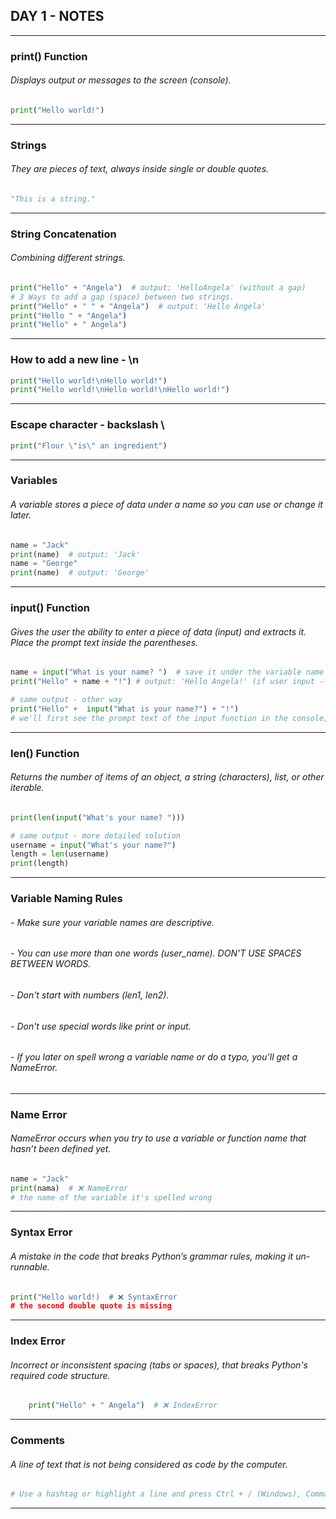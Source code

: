 ## DAY 1 - NOTES
***

### print() Function
###### Displays output or messages to the screen (console).
```python 
print("Hello world!")
```  
***

### Strings
###### They are pieces of text, always inside single or double quotes.
```python
"This is a string."
```
***

### String Concatenation
###### Combining different strings.
```python
print("Hello" + "Angela")  # output: 'HelloAngela' (without a gap)
# 3 Ways to add a gap (space) between two strings. 
print("Hello" + " " + "Angela")  # output: 'Hello Angela'
print("Hello " + "Angela")
print("Hello" + " Angela")
```
***

### How to add a new line - \n
```python
print("Hello world!\nHello world!")
print("Hello world!\nHello world!\nHello world!")
```
***

### Escape character - backslash \
```python
print("Flour \"is\" an ingredient")
```
***


### Variables
###### A variable stores a piece of data under a name so you can use or change it later.
```python
name = "Jack"
print(name)  # output: 'Jack'
name = "George"  
print(name)  # output: 'George'
```
***


### input() Function
###### Gives the user the ability to enter a piece of data (input) and extracts it. Place the prompt text inside the parentheses.
```python
name = input("What is your name? ")  # save it under the variable name
print("Hello" + name + "!") # output: 'Hello Angela!' (if user input --> Angela)
```
```python
# same output - other way
print("Hello" +  input("What is your name?") + "!") 
# we'll first see the prompt text of the input function in the console, then is going to be replaced in the code.
```
***

### len() Function
###### Returns the number of items of an object, a string (characters), list, or other iterable.
```python
print(len(input("What's your name? ")))
```
```python
# same output - more detailed solution
username = input("What's your name?")
length = len(username)
print(length)
```
***

### Variable Naming Rules
###### - Make sure your variable names are descriptive.
###### - You can use more than one words (user_name). DON'T USE SPACES BETWEEN WORDS.
###### - Don't start with numbers (len1, len2).
###### - Don't use special words like print or input.
###### - If you later on spell wrong a variable name or do a typo, you'll get a NameError.
***

### Name Error
###### NameError occurs when you try to use a variable or function name that hasn’t been defined yet.
```python
name = "Jack"
print(nama)  # ❌ NameError
# the name of the variable it's spelled wrong
```
***

### Syntax Error
###### A mistake in the code that breaks Python’s grammar rules, making it un-runnable.
```python
print("Hello world!)  # ❌ SyntaxError
# the second double quote is missing
```
***

### Index Error
###### Incorrect or inconsistent spacing (tabs or spaces), that breaks Python's required code structure.
```python
    print("Hello" + " Angela")  # ❌ IndexError
```
***

### Comments #
###### A line of text that is not being considered as code by the computer.
```python
# Use a hashtag or highlight a line and press Ctrl + / (Windows), Command + / (Mac) to comment it afterward.
```
***
